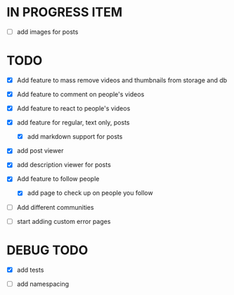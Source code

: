# IN PROGRESS ITEM

- [ ] add images for posts

# TODO

- [x] Add feature to mass remove videos and thumbnails from storage and db

- [x] Add feature to comment on people's videos

- [x] Add feature to react to people's videos

- [x] add feature for regular, text only, posts
    - [x] add markdown support for posts

- [x] add post viewer

- [x] add description viewer for posts

- [x] Add feature to follow people
    - [x] add page to check up on people you follow

- [ ] Add different communities

- [ ] start adding custom error pages

# DEBUG TODO

- [x] add tests

- [ ] add namespacing